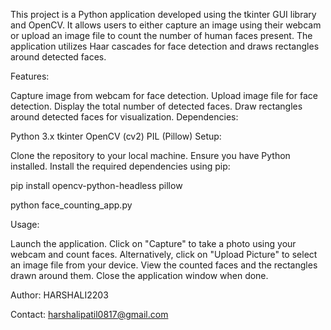 This project is a Python application developed using the tkinter GUI library and OpenCV. It allows users to either capture an image using their webcam or upload an image file to count the number of human faces present. The application utilizes Haar cascades for face detection and draws rectangles around detected faces.

Features:

Capture image from webcam for face detection.
Upload image file for face detection.
Display the total number of detected faces.
Draw rectangles around detected faces for visualization.
Dependencies:

Python 3.x
tkinter
OpenCV (cv2)
PIL (Pillow)
Setup:

Clone the repository to your local machine.
Ensure you have Python installed.
Install the required dependencies using pip:

pip install opencv-python-headless pillow

python face_counting_app.py

Usage:

Launch the application.
Click on "Capture" to take a photo using your webcam and count faces.
Alternatively, click on "Upload Picture" to select an image file from your device.
View the counted faces and the rectangles drawn around them.
Close the application window when done.

Author:
HARSHALI2203

Contact:
harshalipatil0817@gmail.com
